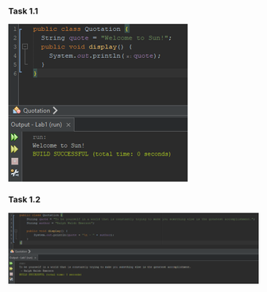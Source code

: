 ### Task 1.1
![Image alt](https://github.com/ppc-ntu-khpi/java-0-un-know-n/blob/main/Solution/task2.1.png)

### Task 1.2
![Image alt](https://github.com/ppc-ntu-khpi/java-0-un-know-n/blob/main/Solution/task2.2.png)